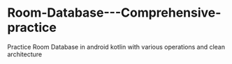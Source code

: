 # Room-Database---Comprehensive-practice
Practice Room Database in android kotlin with various operations and clean architecture
